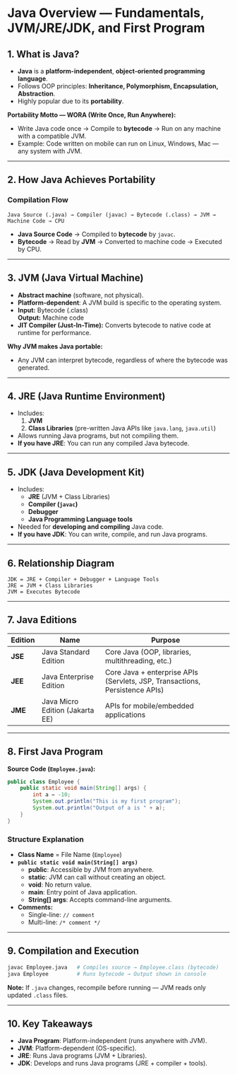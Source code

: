 
# Java Overview — Fundamentals, JVM/JRE/JDK, and First Program

## 1. What is Java?
- **Java** is a **platform-independent**, **object-oriented programming language**.
- Follows OOP principles: **Inheritance, Polymorphism, Encapsulation, Abstraction**.
- Highly popular due to its **portability**.

**Portability Motto — WORA (Write Once, Run Anywhere):**
- Write Java code once → Compile to **bytecode** → Run on any machine with a compatible JVM.
- Example: Code written on mobile can run on Linux, Windows, Mac — any system with JVM.

---

## 2. How Java Achieves Portability
### Compilation Flow
```
Java Source (.java) → Compiler (javac) → Bytecode (.class) → JVM → Machine Code → CPU
```
- **Java Source Code** → Compiled to **bytecode** by `javac`.
- **Bytecode** → Read by **JVM** → Converted to machine code → Executed by CPU.

---

## 3. JVM (Java Virtual Machine)
- **Abstract machine** (software, not physical).
- **Platform-dependent**: A JVM build is specific to the operating system.
- **Input:** Bytecode (.class)  
  **Output:** Machine code
- **JIT Compiler (Just-In-Time):** Converts bytecode to native code at runtime for performance.

**Why JVM makes Java portable:**
- Any JVM can interpret bytecode, regardless of where the bytecode was generated.

---

## 4. JRE (Java Runtime Environment)
- Includes:
  1. **JVM**
  2. **Class Libraries** (pre-written Java APIs like `java.lang`, `java.util`)
- Allows running Java programs, but not compiling them.
- **If you have JRE**: You can run any compiled Java bytecode.

---

## 5. JDK (Java Development Kit)
- Includes:
  - **JRE** (JVM + Class Libraries)
  - **Compiler (`javac`)**
  - **Debugger**
  - **Java Programming Language tools**
- Needed for **developing and compiling** Java code.
- **If you have JDK**: You can write, compile, and run Java programs.

---

## 6. Relationship Diagram
```
JDK = JRE + Compiler + Debugger + Language Tools
JRE = JVM + Class Libraries
JVM = Executes Bytecode
```

---

## 7. Java Editions
| Edition | Name | Purpose |
|---------|------|---------|
| **JSE** | Java Standard Edition | Core Java (OOP, libraries, multithreading, etc.) |
| **JEE** | Java Enterprise Edition | Core Java + enterprise APIs (Servlets, JSP, Transactions, Persistence APIs) |
| **JME** | Java Micro Edition (Jakarta EE) | APIs for mobile/embedded applications |

---

## 8. First Java Program

**Source Code (`Employee.java`):**
```java
public class Employee {
    public static void main(String[] args) {
        int a = -10;
        System.out.println("This is my first program");
        System.out.println("Output of a is " + a);
    }
}
```

### Structure Explanation
- **Class Name** = File Name (`Employee`)
- **`public static void main(String[] args)`**
  - **public**: Accessible by JVM from anywhere.
  - **static**: JVM can call without creating an object.
  - **void**: No return value.
  - **main**: Entry point of Java application.
  - **String[] args**: Accepts command-line arguments.
- **Comments:**
  - Single-line: `// comment`
  - Multi-line: `/* comment */`

---

## 9. Compilation and Execution
```bash
javac Employee.java   # Compiles source → Employee.class (bytecode)
java Employee         # Runs bytecode → Output shown in console
```

**Note:** If `.java` changes, recompile before running — JVM reads only updated `.class` files.

---

## 10. Key Takeaways
- **Java Program**: Platform-independent (runs anywhere with JVM).
- **JVM**: Platform-dependent (OS-specific).
- **JRE**: Runs Java programs (JVM + Libraries).
- **JDK**: Develops and runs Java programs (JRE + compiler + tools).


